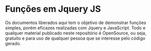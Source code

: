 # Funções em Jquery JS

Os documentos liberados aqui tem o objetivo de demonstrar funções simples, porém eficazes realizadas com Jquery e JavaScript. 
Todo e qualquer material publicado neste repositório é OpenSource, ou seja, gratuito e para uso de qualquer pessoa que se interesse pelo código gerado. 

